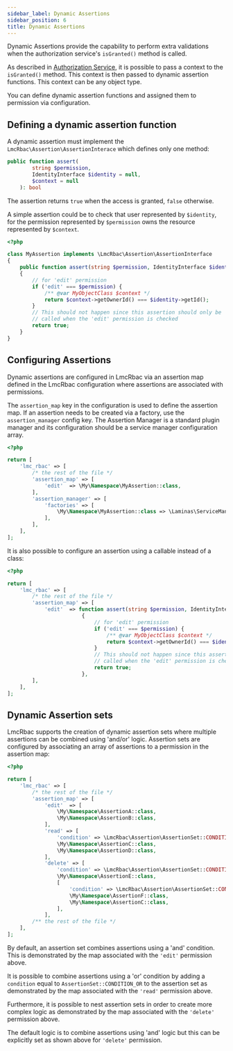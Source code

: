 ```yaml
---
sidebar_label: Dynamic Assertions
sidebar_position: 6
title: Dynamic Assertions
---
```


Dynamic Assertions provide the capability to perform extra validations when 
the authorization service's `isGranted()` method is called.

As described in [Authorization Service](authorization-service#reference), it is possible to pass a context to the
`isGranted()` method. This context is then passed to dynamic assertion functions. This context can be any object type.

You can define dynamic assertion functions and assigned them to permission via configuration.

## Defining a dynamic assertion function

A dynamic assertion must implement the `LmcRbac\Assertion\AssertionInterace` which defines only one method:

```php
public function assert(
        string $permission,
        IdentityInterface $identity = null,
        $context = null
    ): bool
```
The assertion returns `true` when the access is granted, `false` otherwise.

A simple assertion could be to check that user represented by `$identity`, for the permission
represented by `$permission` owns the resource represented by `$context`.

```php
<?php

class MyAssertion implements \LmcRbac\Assertion\AssertionInterface
{
    public function assert(string $permission, IdentityInterface $identity = null, $context = null): bool
    {
        // for 'edit' permission
        if ('edit' === $permission) {
            /** @var MyObjectClass $context */
            return $context->getOwnerId() === $identity->getId();
        }
        // This should not happen since this assertion should only be
        // called when the 'edit' permission is checked 
        return true;
    }
}
```
## Configuring Assertions

Dynamic assertions are configured in LmcRbac via an assertion map defined in the LmcRbac configuration where assertions
are associated with permissions.

The `assertion_map` key in the configuration is used to define the assertion map. If an assertion needs to be created via 
a factory, use the `assertion_manager` config key. The Assertion Manager is a standard
plugin manager and its configuration should be a service manager configuration array.

```php
<?php

return [
    'lmc_rbac' => [
        /* the rest of the file */
        'assertion_map' => [
            'edit'  => \My\Namespace\MyAssertion::class,
        ],
        'assertion_manager' => [
            'factories' => [
                \My\Namespace\MyAssertion::class => \Laminas\ServiceManager\Factory\InvokableFactory::class
            ],
        ],
    ],
];
```
It is also possible to configure an assertion using a callable instead of a class:

```php
<?php

return [
    'lmc_rbac' => [
        /* the rest of the file */
        'assertion_map' => [
            'edit'  => function assert(string $permission, IdentityInterface $identity = null, $context = null): bool
                        {
                            // for 'edit' permission
                            if ('edit' === $permission) {
                                /** @var MyObjectClass $context */
                                return $context->getOwnerId() === $identity->getId();
                            }
                            // This should not happen since this assertion should only be
                            // called when the 'edit' permission is checked 
                            return true;
                        },
        ],
    ],
];
```
## Dynamic Assertion sets

LmcRbac supports the creation of dynamic assertion sets where multiple assertions can be combined using 'and/or' logic.
Assertion sets are configured by associating an array of assertions to a permission in the assertion map:

```php
<?php

return [
    'lmc_rbac' => [
        /* the rest of the file */
        'assertion_map' => [
            'edit'  => [
                \My\Namespace\AssertionA::class,
                \My\Namespace\AssertionB::class,
            ],
            'read' => [
                'condition' => \LmcRbac\Assertion\AssertionSet::CONDITION_OR,
                \My\Namespace\AssertionC::class,
                \My\Namespace\AssertionD::class,
            ],
            'delete' => [
                'condition' => \LmcRbac\Assertion\AssertionSet::CONDITION_OR,
                \My\Namespace\AssertionE::class,
                [
                    'condition' => \LmcRbac\Assertion\AssertionSet::CONDITION_AND,
                    \My\Namespace\AssertionF::class,
                    \My\Namespace\AssertionC::class,                
                ],
            ],
        /** the rest of the file */
    ],
];
```
By default, an assertion set combines assertions using a 'and' condition. This is demonstrated by the map associated with
the `'edit'` permission above.

It is possible to combine assertions using a 'or' condition by adding a `condition` equal to `AssertionSet::CONDITION_OR` 
to the assertion set as demonstrated by the map associated with the `'read'` permission above.

Furthermore, it is possible to nest assertion sets in order to create more complex logic as demonstrated by the map 
associated with the `'delete'` permission above.

The default logic is to combine assertions using 'and' logic but this can be explicitly set as shown above for `'delete'`
permission.

